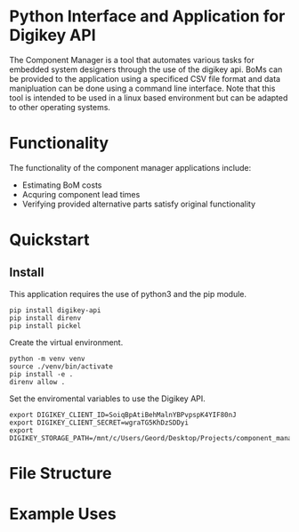 # Python Interface and Application for Digikey API
The Component Manager is a tool that automates various tasks for embedded system designers through the use of the digikey api. BoMs can be provided to the application using a specificed CSV file format and data manipluation can be done using a command line interface. Note that this tool is intended to be used in a linux based environment but can be adapted to other operating systems.

# Functionality
The functionality of the component manager applications include:
  - Estimating BoM costs
  - Acquring component lead times
  - Verifying provided alternative parts satisfy original functionality

# Quickstart
## Install
This application requires the use of python3 and the pip module.
```
pip install digikey-api
pip install direnv
pip install pickel
```
Create the virtual environment.
```
python -m venv venv
source ./venv/bin/activate
pip install -e .
direnv allow .
```
Set the enviromental variables to use the Digikey API.
```
export DIGIKEY_CLIENT_ID=SoiqBpAtiBehMalnYBPvpspK4YIF80nJ
export DIGIKEY_CLIENT_SECRET=wgraTG5KhDzSDDyi
export DIGIKEY_STORAGE_PATH=/mnt/c/Users/Geord/Desktop/Projects/component_manager/cache
```
# File Structure

# Example Uses
